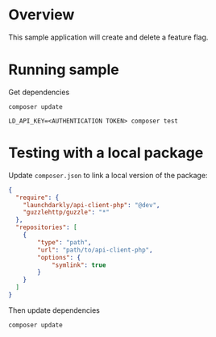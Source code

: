 # Overview

This sample application will create and delete a feature flag.

# Running sample

Get dependencies

```
composer update
```

```
LD_API_KEY=<AUTHENTICATION TOKEN> composer test
```

# Testing with a local package

Update `composer.json` to link a local version of the package:

```json
{
  "require": {
    "launchdarkly/api-client-php": "@dev",
    "guzzlehttp/guzzle": "*"
  },
  "repositories": [
    {
        "type": "path",
        "url": "path/to/api-client-php",
        "options": {
            "symlink": true
        }
    }
  ]
}
```

Then update dependencies

```
composer update
```
